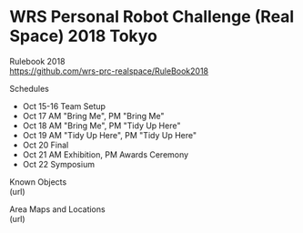 # WRS Personal Robot Challenge (Real Space) 2018 Tokyo

Rulebook 2018  
https://github.com/wrs-prc-realspace/RuleBook2018

Schedules  
* Oct 15-16 Team Setup
* Oct 17 AM "Bring Me", PM "Bring Me"
* Oct 18 AM "Bring Me", PM "Tidy Up Here"
* Oct 19 AM "Tidy Up Here", PM "Tidy Up Here"
* Oct 20 Final
* Oct 21 AM Exhibition, PM Awards Ceremony
* Oct 22 Symposium

Known Objects  
(url)

Area Maps and Locations  
(url)
